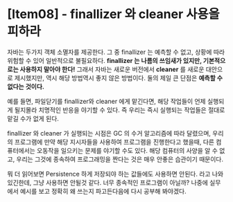 # [Item08] - finallizer 와 cleaner 사용을 피하라

자바는 두가지 객체 소멸자를 제공한다. 그 중 finallizer 는 예측할 수 없고, 상황에 따라 위험할 수 있어 일반적으로 불필요하다. 
**finallizer 는 나름의 쓰임새가 있지만, 기본적으로는 사용하지 말아야 한다!** 
그래서 자바는 새로운 버전에서 **cleaner** 를 새로운 대안으로 제시했지만, 역시 해당 방법역시 좋지 않은 방법이다.
둘의 제일 큰 단점은 **예측할 수 없다는 것이다.** <br>

예를 들면, 파일닫기를 finallizer와 cleaner 에게 맡긴다면, 해당 작업들이 언제 실행되게 될지몰라 치명적인 반응을 야기할 수 있다.
즉 우리는 즉시 실행되는 작업들은 절대로 맡길 수가 없게 된다.

finallizer 와 cleaner 가 실행되는 시점은 GC 의 수거 알고리즘에 따라 달렸으며, 우리의 프로그램에 만약 해당 지시자들을 사용하여
프로그램을 진행한다고 했을때, 다른 컴퓨터에서는 오동작을 일으키는 문제를 야기할 수도 있다. 해당 컴퓨터의 사양을 알 수 없고, 우리는 그것에
종속하여 프로그래밍을 짠다는 것은 매우 안좋은 습관이기 때문이다.

뭐 더 읽어보면 Persistence 하게 저장되야 하는 값들에도 사용하면 안된다. 라고 나와있긴한데, 그냥 사용하면 안될것 같다.
너무 종속적인 프로그램이 아닐까? 나중에 실무에서 예시를 보고 정확히 왜 쓰는지 파고든다음에 다시 공부해 봐야겠다.
